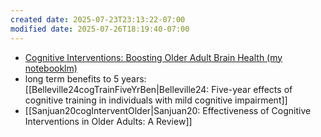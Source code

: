 ```yaml
---
created date: 2025-07-23T23:13:22-07:00
modified date: 2025-07-26T18:19:40-07:00
---
```


- [Cognitive Interventions: Boosting Older Adult Brain Health (my notebooklm)](https://notebooklm.google.com/notebook/4025cdeb-7477-4619-a708-c9a5c1003172)
- long term benefits to 5 years: [[Belleville24cogTrainFiveYrBen|Belleville24: Five-year effects of cognitive training in individuals with mild cognitive impairment]]
- [[Sanjuan20cogInterventOlder|Sanjuan20: Effectiveness of Cognitive Interventions in Older Adults: A Review]]  